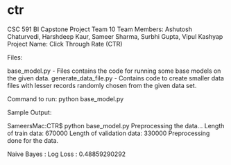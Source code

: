# ctr
CSC 591 BI Capstone Project
Team 10
Team Members: Ashutosh Chaturvedi, Harshdeep Kaur, Sameer Sharma, Surbhi Gupta, Vipul Kashyap
Project Name: Click Through Rate (CTR)

Files:

base_model.py - Files contains the code for running some base models on the given data.
generate_data_file.py - Contains code to create smaller data files with lesser records randomly chosen from the given data set.

Command to run: python base_model.py

Sample Output:

SameersMac:CTR$ python base_model.py
Preprocessing the data...
Length of train data:  670000
Length of validation data:  330000
Preprocessing done for the data.

Naive Bayes :
Log Loss : 0.48859290292
